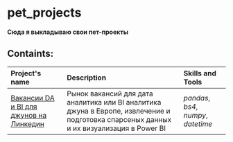 # pet_projects
**Сюда я выкладываю свои пет-проекты**

## Containts:
| Project's name | Description | Skills and Tools | 
| :---------------------- | :---------------------- | :---------------------- |
| [Вакансии DA и BI для джунов на Линкедин]() | Рынок вакансий для дата аналитика или BI аналитика джуна в Европе, извлечение и подготовка спарсеных данных и их визуализация в Power BI| *pandas*, *bs4*, *numpy*, *datetime* |